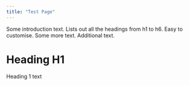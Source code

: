 ```yaml
---
title: "Test Page"
---
```


Some introduction text. Lists out all the headings from h1 to h6. Easy to customise. Some more text. Additional text.

# Heading H1
Heading 1 text

